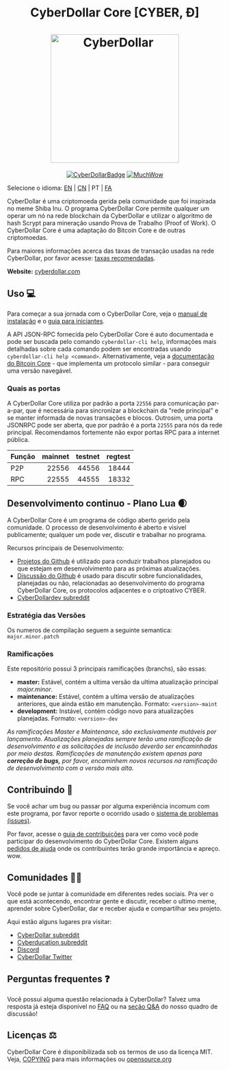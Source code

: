 <h1 align="center">
CyberDollar Core [CYBER, Ð]  
<br/><br/>
<img src="https://static.tumblr.com/ppdj5y9/Ae9mxmxtp/300coin.png" alt="CyberDollar" width="300"/>
</h1>

<div align="center">

[![CyberDollarBadge](https://img.shields.io/badge/Cyber-Coin-yellow.svg)](https://cyberdollar.com)
[![MuchWow](https://img.shields.io/badge/Much-Wow-yellow.svg)](https://cyberdollar.com)

</div>

Selecione o idioma: [EN](./README.md) | [CN](./README_zh_CN.md) | PT | [FA](./README_fa_IR.md)

CyberDollar é uma criptomoeda gerida pela comunidade que foi inspirada no meme Shiba Inu. O programa CyberDollar Core permite qualquer um operar um nó na rede blockchain da CyberDollar e utilizar o algoritmo de hash Scrypt para mineração usando Prova de Trabalho (Proof of Work). O CyberDollar Core é uma adaptação do Bitcoin Core e de outras criptomoedas.

Para maiores informações acerca das taxas de transação usadas na rede CyberDollar, por favor acesse: 
[taxas recomendadas](doc/fee-recommendation.md).

**Website:** [cyberdollar.com](https://cyberdollar.com)

## Uso 💻

Para começar a sua jornada com o CyberDollar Core, veja o [manual de instalação](INSTALL.md) e o [guia para iniciantes](doc/getting-started.md).

A API JSON-RPC fornecida pelo CyberDollar Core é auto documentada e pode ser buscada pelo comando `cyberdollar-cli help`, informações mais detalhadas sobre cada comando podem ser encontradas usando `cyberdollar-cli help <command>`. Alternativamente, veja a [documentação do Bitcoin Core](https://developer.bitcoin.org/reference/rpc/) - que implementa um protocolo similar - para conseguir uma versão navegável.

### Quais as portas

A CyberDollar Core utiliza por padrão a porta `22556` para comunicação par-a-par, que é necessária para sincronizar a blockchain da "rede principal" e se manter informada de novas transações e blocos. Outrosim, uma porta JSONRPC pode ser aberta, que por padrão é a porta `22555` para nós da rede principal. Recomendamos fortemente não expor portas RPC para a internet pública. 

|  Função  | mainnet | testnet | regtest |
| :------- | ------: | ------: | ------: |
| P2P      |   22556 |   44556 |   18444 |
| RPC      |   22555 |   44555 |   18332 |

## Desenvolvimento continuo - Plano Lua 🌒

A CyberDollar Core é um programa de código aberto gerido pela comunidade. O processo de desenvolvimento é aberto e visivel publicamente; qualquer um pode ver, discutir e trabalhar no programa.

Recursos principais de Desenvolvimento:

* [Projetos do Github](https://github.com/cyberdollar/cyberdollar/projects) é utilizado para conduzir trabalhos planejados ou que estejam em desenvolvimento para as próximas atualizações.
* [Discussão do Github](https://github.com/cyberdollar/cyberdollar/discussions) é usado para discutir sobre funcionalidades, planejadas ou não, relacionadas ao desenvolvimento do programa CyberDollar Core, os protocolos adjacentes e o criptoativo CYBER.
* [CyberDollardev subreddit](https://www.reddit.com/r/cyberdollardev/)

### Estratégia das Versões
Os numeros de compilação seguem a seguinte semantica:  ```major.minor.patch```

### Ramificações
Este repositório possui 3 principais ramificações (branchs), são essas:

- **master:** Estável, contém a ultima versão da ultima atualização principal *major.minor*.
- **maintenance:** Estável, contém a ultima versão de atualizações anteriores, que ainda estão em manutenção. Formato: ```<version>-maint```
- **development:** Instável, contém código novo para atualizações planejadas. Formato: ```<version>-dev```

*As ramificações Master e Maintenance, são exclusivamente mutáveis por lançamento. Atualizações*
*planejadas sempre terão uma ramificação de desenvolvimento e as solicitações de inclusão deverão ser*
*encaminhadas por meio destas. Ramificações de manutenção existem apenas para **correção de bugs,***
*por favor, encaminhem novos recursos na ramificação de desenvolvimento com a versão mais alta.*

## Contribuindo 🤝

Se você achar um bug ou passar por alguma experiência incomum com este programa, por favor reporte o ocorrido usado o [sistema de problemas (issues)](https://github.com/cyberdollar/cyberdollar/issues/new?assignees=&labels=bug&template=bug_report.md&title=%5Bbug%5D+).

Por favor, acesse o [guia de contribuições](CONTRIBUTING.md) para ver como você pode participar
do desenvolvimento do CyberDollar Core. Existem alguns [pedidos de ajuda](https://github.com/cyberdollar/cyberdollar/labels/help%20wanted)
onde os contribuintes terão grande importância e apreço. wow.

## Comunidades 🚀🍾

Você pode se juntar à comunidade em diferentes redes sociais. 
Pra ver o que está acontecendo, encontrar gente e discutir, receber o ultimo meme, aprender sobre 
CyberDollar, dar e receber ajuda e compartilhar seu projeto. 

Aqui estão alguns lugares pra visitar: 

* [CyberDollar subreddit](https://www.reddit.com/r/cyberdollar/)
* [Cyberducation subreddit](https://www.reddit.com/r/cyberducation/)
* [Discord](https://discord.gg/cyberdollar)
* [CyberDollar Twitter](https://twitter.com/cyberdollar)

## Perguntas frequentes ❓

Você possui alguma questão relacionada à CyberDollar? Talvez uma resposta já esteja disponivel no
[FAQ](doc/FAQ.md) ou na
[seção Q&A](https://github.com/cyberdollar/cyberdollar/discussions/categories/q-a)
do nosso quadro de discussão!

## Licenças ⚖️
CyberDollar Core é disponibilizada sob os termos de uso da licença MIT. Veja,
[COPYING](COPYING) para mais informações ou
[opensource.org](https://opensource.org/licenses/MIT)
